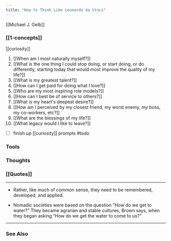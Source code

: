 ```yaml
---
title: "How to Think Like Leonardo da Vinci"
---
```


[[Michael J. Gelb]]

### [[1-concepts]]
[[curiosity]]
1. [[When am I most naturally myself?]]
2. [[What is the one thing I could stop doing, or start doing, or do differently, starting today that would most improve the quality of my life?]]
3. [[What is my greatest talent?]]
4. [[How can I get paid for doing what I love?]]
5. [[Who are my most inspiring role models?]]
6. [[How can I best be of service to others?]]
7. [[What is my heart's deepest desire?]]
8. [[How am I perceived by my closest friend, my worst enemy, my boss, my co-workers, etc?]]
9. [[What are the blessings of my life?]]
10. [[What legacy would I like to leave?]]

- [ ] finish up [[curiosity]] prompts #todo

### Tools

### Thoughts

### [[Quotes]]
---

- Rather, like much of common sense, they need to be remembered, developed, and applied.

- Nomadic societies were based on the question “How do we get to water?” They became agrarian and stable cultures, Brown says, when they began asking “How do we get the water to come to us?”


----
### See Also